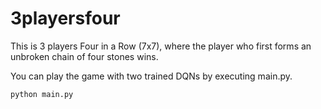 # 3playersfour
This is 3 players Four in a Row (7x7), where the player who first forms an unbroken chain of four stones wins.

You can play the game with two trained DQNs by executing main.py.

```
python main.py
```
